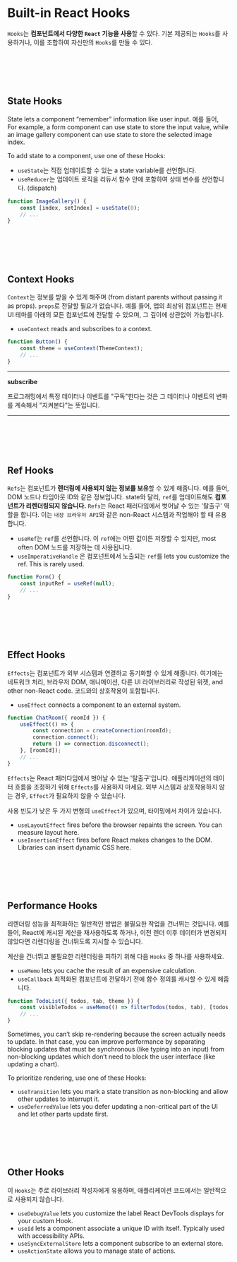 # Built-in React Hooks

`Hooks`는 **컴포넌트에서 다양한 `React` 기능을 사용**할 수 있다. 기본 제공되는 `Hooks`를 사용하거나, 이를 조합하여 자신만의 `Hooks`를 만들 수 있다.

<br/>
<br/>
<br/>
<br/>

## State Hooks

State lets a component “remember” information like user input. 예를 들어, For example, a form component can use state to store the input value, while an image gallery component can use state to store the selected image index.

To add state to a component, use one of these Hooks:

-   `useState`는 직접 업데이트할 수 있는 a state variable를 선언합니다.
-   `useReducer`는 업데이트 로직을 리듀서 함수 안에 포함하여 상태 변수를 선언합니다. (dispatch)

```js
function ImageGallery() {
    const [index, setIndex] = useState(0);
    // ...
}
```

<br/>
<br/>
<br/>
<br/>

## Context Hooks

`Context`는 정보를 받을 수 있게 해주며 (from distant parents without passing it as props). `props`로 전달할 필요가 없습니다. 예를 들어, 앱의 최상위 컴포넌트는 현재 UI 테마를 아래의 모든 컴포넌트에 전달할 수 있으며, 그 깊이에 상관없이 가능합니다.

-   `useContext` reads and subscribes to a context.

```js
function Button() {
    const theme = useContext(ThemeContext);
    // ...
}
```

---

**subscribe**

프로그래밍에서 특정 데이터나 이벤트를 "구독"한다는 것은 그 데이터나 이벤트의 변화를 계속해서 "지켜본다"는 뜻입니다.

---

<br/>
<br/>
<br/>
<br/>

## Ref Hooks

`Refs`는 컴포넌트가 **렌더링에 사용되지 않는 정보를 보유**할 수 있게 해줍니다. 예를 들어, DOM 노드나 타임아웃 ID와 같은 정보입니다. state와 달리, `ref`를 업데이트해도 **컴포넌트가 리렌더링되지 않습니다.** `Refs`는 React 패러다임에서 벗어날 수 있는 '탈출구' 역할을 합니다. 이는 `내장 브라우저 API`와 같은 non-React 시스템과 작업해야 할 때 유용합니다.

-   `useRef`는 `ref`를 선언합니다. 이 `ref`에는 어떤 값이든 저장할 수 있지만, most often DOM 노드를 저장하는 데 사용됩니다.
-   `useImperativeHandle` 은 컴포넌트에서 노출되는 `ref`를 lets you customize the ref. This is rarely used.

```js
function Form() {
    const inputRef = useRef(null);
    // ...
}
```

<br/>
<br/>
<br/>
<br/>

## Effect Hooks

`Effects`는 컴포넌트가 외부 시스템과 연결하고 동기화할 수 있게 해줍니다. 여기에는 네트워크 처리, 브라우저 DOM, 애니메이션, 다른 UI 라이브러리로 작성된 위젯, and other non-React code. 코드와의 상호작용이 포함됩니다.

-   `useEffect` connects a component to an external system.

```js
function ChatRoom({ roomId }) {
    useEffect(() => {
        const connection = createConnection(roomId);
        connection.connect();
        return () => connection.disconnect();
    }, [roomId]);
    // ...
}
```

`Effects`는 React 패러다임에서 벗어날 수 있는 '탈출구'입니다. 애플리케이션의 데이터 흐름을 조정하기 위해 `Effects`를 사용하지 마세요. 외부 시스템과 상호작용하지 않는 경우, `Effect`가 필요하지 않을 수 있습니다.

사용 빈도가 낮은 두 가지 변형의 `useEffect`가 있으며, 타이밍에서 차이가 있습니다.

-   `useLayoutEffect` fires before the browser repaints the screen. You can measure layout here.
-   `useInsertionEffect` fires before React makes changes to the DOM. Libraries can insert dynamic CSS here.

<br/>
<br/>
<br/>
<br/>

## Performance Hooks

리렌더링 성능을 최적화하는 일반적인 방법은 불필요한 작업을 건너뛰는 것입니다. 예를 들어, React에 캐시된 계산을 재사용하도록 하거나, 이전 렌더 이후 데이터가 변경되지 않았다면 리렌더링을 건너뛰도록 지시할 수 있습니다.

계산을 건너뛰고 불필요한 리렌더링을 피하기 위해 다음 `Hooks` 중 하나를 사용하세요.

-   `useMemo` lets you cache the result of an expensive calculation.
-   `useCallback` 최적화된 컴포넌트에 전달하기 전에 함수 정의를 캐시할 수 있게 해줍니다.

```js
function TodoList({ todos, tab, theme }) {
    const visibleTodos = useMemo(() => filterTodos(todos, tab), [todos, tab]);
    // ...
}
```

Sometimes, you can’t skip re-rendering because the screen actually needs to update. In that case, you can improve performance by separating blocking updates that must be synchronous (like typing into an input) from non-blocking updates which don’t need to block the user interface (like updating a chart).

To prioritize rendering, use one of these Hooks:

-   `useTransition` lets you mark a state transition as non-blocking and allow other updates to interrupt it.
-   `useDeferredValue` lets you defer updating a non-critical part of the UI and let other parts update first.

<br/>
<br/>
<br/>
<br/>

## Other Hooks

이 `Hooks`는 주로 라이브러리 작성자에게 유용하며, 애플리케이션 코드에서는 일반적으로 사용되지 않습니다.

-   `useDebugValue` lets you customize the label React DevTools displays for your custom Hook.
-   `useId` lets a component associate a unique ID with itself. Typically used with accessibility APIs.
-   `useSyncExternalStore` lets a component subscribe to an external store.
-   `useActionState` allows you to manage state of actions.
